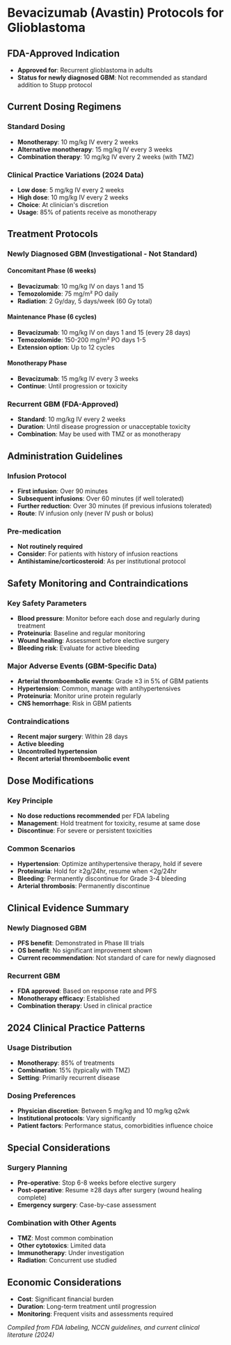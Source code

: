 # Bevacizumab (Avastin) Protocols for Glioblastoma

## FDA-Approved Indication
- **Approved for**: Recurrent glioblastoma in adults
- **Status for newly diagnosed GBM**: Not recommended as standard addition to Stupp protocol

## Current Dosing Regimens

### Standard Dosing
- **Monotherapy**: 10 mg/kg IV every 2 weeks
- **Alternative monotherapy**: 15 mg/kg IV every 3 weeks
- **Combination therapy**: 10 mg/kg IV every 2 weeks (with TMZ)

### Clinical Practice Variations (2024 Data)
- **Low dose**: 5 mg/kg IV every 2 weeks
- **High dose**: 10 mg/kg IV every 2 weeks
- **Choice**: At clinician's discretion
- **Usage**: 85% of patients receive as monotherapy

## Treatment Protocols

### Newly Diagnosed GBM (Investigational - Not Standard)
#### Concomitant Phase (6 weeks)
- **Bevacizumab**: 10 mg/kg IV on days 1 and 15
- **Temozolomide**: 75 mg/m² PO daily
- **Radiation**: 2 Gy/day, 5 days/week (60 Gy total)

#### Maintenance Phase (6 cycles)
- **Bevacizumab**: 10 mg/kg IV on days 1 and 15 (every 28 days)
- **Temozolomide**: 150-200 mg/m² PO days 1-5
- **Extension option**: Up to 12 cycles

#### Monotherapy Phase
- **Bevacizumab**: 15 mg/kg IV every 3 weeks
- **Continue**: Until progression or toxicity

### Recurrent GBM (FDA-Approved)
- **Standard**: 10 mg/kg IV every 2 weeks
- **Duration**: Until disease progression or unacceptable toxicity
- **Combination**: May be used with TMZ or as monotherapy

## Administration Guidelines

### Infusion Protocol
- **First infusion**: Over 90 minutes
- **Subsequent infusions**: Over 60 minutes (if well tolerated)
- **Further reduction**: Over 30 minutes (if previous infusions tolerated)
- **Route**: IV infusion only (never IV push or bolus)

### Pre-medication
- **Not routinely required**
- **Consider**: For patients with history of infusion reactions
- **Antihistamine/corticosteroid**: As per institutional protocol

## Safety Monitoring and Contraindications

### Key Safety Parameters
- **Blood pressure**: Monitor before each dose and regularly during treatment
- **Proteinuria**: Baseline and regular monitoring
- **Wound healing**: Assessment before elective surgery
- **Bleeding risk**: Evaluate for active bleeding

### Major Adverse Events (GBM-Specific Data)
- **Arterial thromboembolic events**: Grade ≥3 in 5% of GBM patients
- **Hypertension**: Common, manage with antihypertensives
- **Proteinuria**: Monitor urine protein regularly
- **CNS hemorrhage**: Risk in GBM patients

### Contraindications
- **Recent major surgery**: Within 28 days
- **Active bleeding**
- **Uncontrolled hypertension**
- **Recent arterial thromboembolic event**

## Dose Modifications

### Key Principle
- **No dose reductions recommended** per FDA labeling
- **Management**: Hold treatment for toxicity, resume at same dose
- **Discontinue**: For severe or persistent toxicities

### Common Scenarios
- **Hypertension**: Optimize antihypertensive therapy, hold if severe
- **Proteinuria**: Hold for ≥2g/24hr, resume when <2g/24hr
- **Bleeding**: Permanently discontinue for Grade 3-4 bleeding
- **Arterial thrombosis**: Permanently discontinue

## Clinical Evidence Summary

### Newly Diagnosed GBM
- **PFS benefit**: Demonstrated in Phase III trials
- **OS benefit**: No significant improvement shown
- **Current recommendation**: Not standard of care for newly diagnosed

### Recurrent GBM
- **FDA approved**: Based on response rate and PFS
- **Monotherapy efficacy**: Established
- **Combination therapy**: Used in clinical practice

## 2024 Clinical Practice Patterns

### Usage Distribution
- **Monotherapy**: 85% of treatments
- **Combination**: 15% (typically with TMZ)
- **Setting**: Primarily recurrent disease

### Dosing Preferences
- **Physician discretion**: Between 5 mg/kg and 10 mg/kg q2wk
- **Institutional protocols**: Vary significantly
- **Patient factors**: Performance status, comorbidities influence choice

## Special Considerations

### Surgery Planning
- **Pre-operative**: Stop 6-8 weeks before elective surgery
- **Post-operative**: Resume ≥28 days after surgery (wound healing complete)
- **Emergency surgery**: Case-by-case assessment

### Combination with Other Agents
- **TMZ**: Most common combination
- **Other cytotoxics**: Limited data
- **Immunotherapy**: Under investigation
- **Radiation**: Concurrent use studied

## Economic Considerations
- **Cost**: Significant financial burden
- **Duration**: Long-term treatment until progression
- **Monitoring**: Frequent visits and assessments required

*Compiled from FDA labeling, NCCN guidelines, and current clinical literature (2024)*